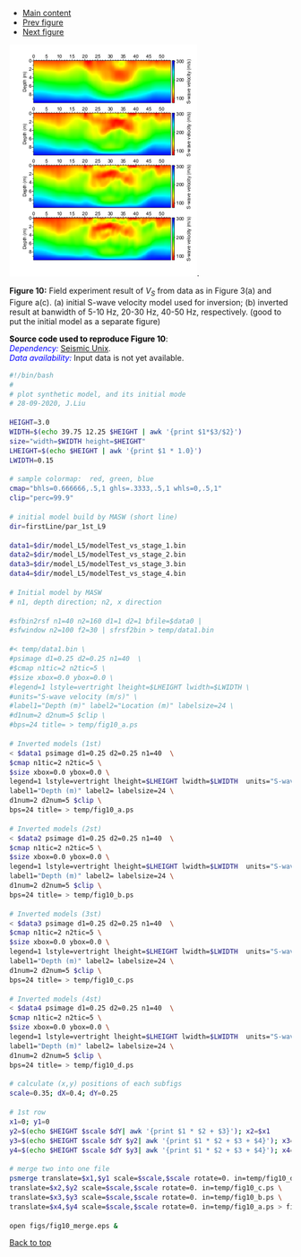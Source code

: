 - [Main content](ch5_main.md)
- [Prev figure](ch5_fig09.md)
- [Next figure](ch5_fig11.md)

<img src="Figs/ch5_fig10.png" alt="Figure 06" style="zoom: 100%;" />.

**Figure 10:** Field experiment result of $V_S$ from data as in Figure 3(a) and Figure a(c). (a) initial S-wave velocity model used for inversion; (b) inverted result at banwidth of 5-10 Hz, 20-30 Hz, 40-50 Hz, respectively. (good to put the initial model as a separate figure)
    

<span style="color:black"> **Source code used to reproduce Figure 10**: </span> <br>
<span style="color:blue"> *Dependency:* </span> [Seismic Unix](https://github.com/JohnWStockwellJr/SeisUnix). <br>
<span style="color:blue"> *Data availability:* </span> Input data is not yet available.


```sh
#!/bin/bash
#
# plot synthetic model, and its initial mode
# 28-09-2020, J.Liu

HEIGHT=3.0
WIDTH=$(echo 39.75 12.25 $HEIGHT | awk '{print $1*$3/$2}') 
size="width=$WIDTH height=$HEIGHT"
LHEIGHT=$(echo $HEIGHT | awk '{print $1 * 1.0}')
LWIDTH=0.15

# sample colormap:  red, green, blue
cmap="bhls=0.666666,.5,1 ghls=.3333,.5,1 whls=0,.5,1"
clip="perc=99.9"

# initial model build by MASW (short line)
dir=firstLine/par_1st_L9

data1=$dir/model_L5/modelTest_vs_stage_1.bin
data2=$dir/model_L5/modelTest_vs_stage_2.bin
data3=$dir/model_L5/modelTest_vs_stage_3.bin
data4=$dir/model_L5/modelTest_vs_stage_4.bin
 
# Initial model by MASW
# n1, depth direction; n2, x direction

#sfbin2rsf n1=40 n2=160 d1=1 d2=1 bfile=$data0 |
#sfwindow n2=100 f2=30 | sfrsf2bin > temp/data1.bin

#< temp/data1.bin \
#psimage d1=0.25 d2=0.25 n1=40  \
#$cmap n1tic=2 n2tic=5 \
#$size xbox=0.0 ybox=0.0 \
#legend=1 lstyle=vertright lheight=$LHEIGHT lwidth=$LWIDTH \
#units="S-wave velocity (m/s)" \
#label1="Depth (m)" label2="Location (m)" labelsize=24 \
#d1num=2 d2num=5 $clip \
#bps=24 title= > temp/fig10_a.ps

# Inverted models (1st)
< $data1 psimage d1=0.25 d2=0.25 n1=40  \
$cmap n1tic=2 n2tic=5 \
$size xbox=0.0 ybox=0.0 \
legend=1 lstyle=vertright lheight=$LHEIGHT lwidth=$LWIDTH  units="S-wave velocity (m/s)" \
label1="Depth (m)" label2= labelsize=24 \
d1num=2 d2num=5 $clip \
bps=24 title= > temp/fig10_a.ps

# Inverted models (2st)
< $data2 psimage d1=0.25 d2=0.25 n1=40  \
$cmap n1tic=2 n2tic=5 \
$size xbox=0.0 ybox=0.0 \
legend=1 lstyle=vertright lheight=$LHEIGHT lwidth=$LWIDTH  units="S-wave velocity (m/s)" \
label1="Depth (m)" label2= labelsize=24 \
d1num=2 d2num=5 $clip \
bps=24 title= > temp/fig10_b.ps

# Inverted models (3st)
< $data3 psimage d1=0.25 d2=0.25 n1=40  \
$cmap n1tic=2 n2tic=5 \
$size xbox=0.0 ybox=0.0 \
legend=1 lstyle=vertright lheight=$LHEIGHT lwidth=$LWIDTH  units="S-wave velocity (m/s)" \
label1="Depth (m)" label2= labelsize=24 \
d1num=2 d2num=5 $clip \
bps=24 title= > temp/fig10_c.ps

# Inverted models (4st)
< $data4 psimage d1=0.25 d2=0.25 n1=40  \
$cmap n1tic=2 n2tic=5 \
$size xbox=0.0 ybox=0.0 \
legend=1 lstyle=vertright lheight=$LHEIGHT lwidth=$LWIDTH  units="S-wave velocity (m/s)" \
label1="Depth (m)" label2= labelsize=24 \
d1num=2 d2num=5 $clip \
bps=24 title= > temp/fig10_d.ps

# calculate (x,y) positions of each subfigs
scale=0.35; dX=0.4; dY=0.25

# 1st row
x1=0; y1=0
y2=$(echo $HEIGHT $scale $dY| awk '{print $1 * $2 + $3}'); x2=$x1
y3=$(echo $HEIGHT $scale $dY $y2| awk '{print $1 * $2 + $3 + $4}'); x3=$x1
y4=$(echo $HEIGHT $scale $dY $y3| awk '{print $1 * $2 + $3 + $4}'); x4=$x1

# merge two into one file
psmerge translate=$x1,$y1 scale=$scale,$scale rotate=0. in=temp/fig10_d.ps \
translate=$x2,$y2 scale=$scale,$scale rotate=0. in=temp/fig10_c.ps \
translate=$x3,$y3 scale=$scale,$scale rotate=0. in=temp/fig10_b.ps \
translate=$x4,$y4 scale=$scale,$scale rotate=0. in=temp/fig10_a.ps > figs/fig10_merge.eps

open figs/fig10_merge.eps &

```

<a href="#top">Back to top</a>


